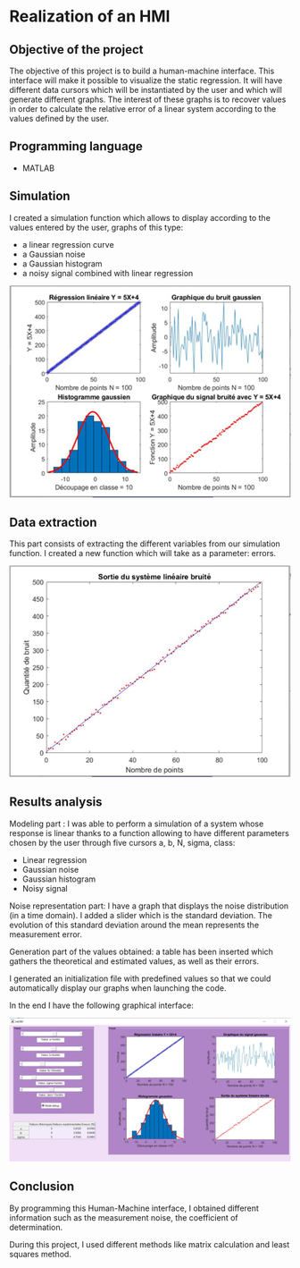 # Realization of an HMI
## Objective of the project
The objective of this project is to build a human-machine interface. This interface will make it possible to visualize the static regression. It will have different data cursors which will be instantiated by the user and which will generate different graphs. The interest of these graphs is to recover values in order to calculate the relative error of a linear system according to the values defined by the user.
## Programming language
* MATLAB

## Simulation
I created a simulation function which allows to display according to the values entered by the user, graphs of this type:
* a linear regression curve
* a Gaussian noise
* a Gaussian histogram
* a noisy signal combined with linear regression

<p align="center"> <img src="Image1.png"/> </p>

## Data extraction
This part consists of extracting the different variables from our simulation function. I created a new function which will take as a parameter: errors.
<p align="center"> <img src="Image2.png"/> </p>

## Results analysis
Modeling part : I was able to perform a simulation of a system whose response is linear thanks to a function allowing to have different parameters chosen by the user through five cursors a, b, N, sigma, class:
-	Linear regression
- Gaussian noise
- Gaussian histogram
- Noisy signal

Noise representation part: I have a graph that displays the noise distribution (in a time domain). I added a slider which is the standard deviation. The evolution of this standard deviation around the mean represents the measurement error.  

Generation part of the values obtained: a table has been inserted which gathers the theoretical and estimated values, as well as their errors.

I generated an initialization file with predefined values so that we could automatically display our graphs when launching the code.  

In the end I have the following graphical interface:
<p align="center"> <img src="Image3.png"/> </p>

## Conclusion
By programming this Human-Machine interface, I obtained different information such as the measurement noise, the coefficient of determination.  

During this project, I used different methods like matrix calculation and least squares method.
